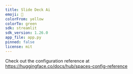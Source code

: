 ```yaml
---
title: Slide Deck Ai
emoji: 🏢
colorFrom: yellow
colorTo: green
sdk: streamlit
sdk_version: 1.26.0
app_file: app.py
pinned: false
license: mit
---
```


Check out the configuration reference at https://huggingface.co/docs/hub/spaces-config-reference
